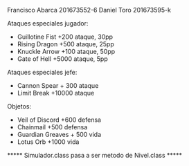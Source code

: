 Francisco Abarca 201673552-6 
Daniel Toro 201673595-k

Ataques especiales jugador:
- Guillotine Fist +200 ataque, 30pp
- Rising Dragon +500 ataque, 25pp
- Knuckle Arrow +100 ataque, 50pp
- Gate of Hell +5000 ataque, 5pp

Ataques especiales jefe:
- Cannon Spear + 300 ataque
- Limit Break +10000 ataque

Objetos:
- Veil of Discord +600 defensa
- Chainmail +500 defensa
- Guardian Greaves + 500 vida
- Lotus Orb +1000 vida

***** Simulador.class pasa a ser metodo de Nivel.class *****
